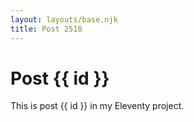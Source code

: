 ```yaml
---
layout: layouts/base.njk
title: Post 2518
---
```


# Post {{ id }}

This is post {{ id }} in my Eleventy project.
